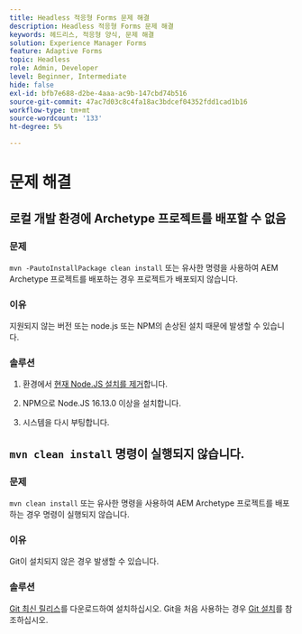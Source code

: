 ```yaml
---
title: Headless 적응형 Forms 문제 해결
description: Headless 적응형 Forms 문제 해결
keywords: 헤드리스, 적응형 양식, 문제 해결
solution: Experience Manager Forms
feature: Adaptive Forms
topic: Headless
role: Admin, Developer
level: Beginner, Intermediate
hide: false
exl-id: bfb7e688-d2be-4aaa-ac9b-147cbd74b516
source-git-commit: 47ac7d03c8c4fa18ac3bdcef04352fdd1cad1b16
workflow-type: tm+mt
source-wordcount: '133'
ht-degree: 5%

---
```


# 문제 해결

## 로컬 개발 환경에 Archetype 프로젝트를 배포할 수 없음

### 문제

`mvn -PautoInstallPackage clean install` 또는 유사한 명령을 사용하여 AEM Archetype 프로젝트를 배포하는 경우 프로젝트가 배포되지 않습니다.

### 이유

지원되지 않는 버전 또는 node.js 또는 NPM의 손상된 설치 때문에 발생할 수 있습니다.

### 솔루션

1. 환경에서 [현재 Node.JS 설치를 제거](https://khushwantsehgal.wordpress.com/2022/06/28/how-to-remove-node-js-completely-from-windows-10/)합니다.

1. NPM으로 Node.JS 16.13.0 이상을 설치합니다.

1. 시스템을 다시 부팅합니다.


## `mvn clean install` 명령이 실행되지 않습니다.

### 문제

`mvn clean install` 또는 유사한 명령을 사용하여 AEM Archetype 프로젝트를 배포하는 경우 명령이 실행되지 않습니다.

### 이유

Git이 설치되지 않은 경우 발생할 수 있습니다.

### 솔루션

[Git 최신 릴리스](https://git-scm.com/downloads)를 다운로드하여 설치하십시오. Git을 처음 사용하는 경우 [Git 설치](https://git-scm.com/book/en/v2/Getting-Started-Installing-Git)를 참조하십시오.
